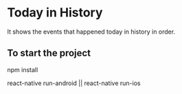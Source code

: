 # Today in History
It shows the events that happened today in history in order.

## To start the project

npm install

react-native run-android || react-native run-ios
